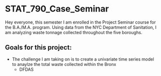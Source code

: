 # STAT_790_Case_Seminar
Hey everyone, this semester I am enrolled in the Project Seminar course for the B.A./M.A. program. Using data from the NYC Department of Sanitation, I am analyzing waste tonnage collected throughout the five boroughs.

## Goals for this project:
* The challenge I am taking on is to create a univariate time series model to anaylze the total waste collected within the Bronx
  + DFDAS
